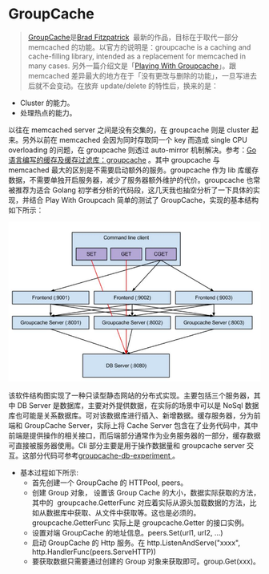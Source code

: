 # GroupCache

> [GroupCache](https://github.com/golang/groupcache)是[Brad Fitzpatrick](http://bradfitz.com/)  最新的作品，目标在于取代一部分 memcached 的功能。以官方的说明是：groupcache is a caching and cache-filling library, intended as a replacement for memcached in many cases.
> 另外一篇介绍文是「[Playing With Groupcache](http://www.capotej.com/blog/2013/07/28/playing-with-groupcache/)」。跟 memcached 差异最大的地方在于「没有更改与删除的功能」，一旦写进去后就不会变动。在放弃 update/delete 的特性后，换来的是：

- Cluster 的能力。
- 处理热点的能力。

以往在 memcached server 之间是没有交集的，在 groupcache 则是 cluster 起来。另外以前在 memcached 会因为同时存取同一个 key 而造成 single CPU overloading 的问题，在 groupcache 则透过 auto-mirror 机制解决。参考：[Go 语言编写的缓存及缓存过滤库：groupcache](http://blog.csdn.net/songbohr/article/details/16349989) 。其中 groupcache 与 memcached 最大的区别是不需要启动额外的服务。groupcache 作为 lib 库缓存数据，不需要单独开启服务器，减少了服务器额外维护的代价。groupcache 也常被推荐为适合 Golang 初学者分析的代码段，这几天我也抽空分析了一下具体的实现，并结合 Play With Groupcach 简单的测试了 GroupCache，实现的基本结构如下所示：

![S G F C](../_img/groupcache-sgfc.png)

该软件结构图实现了一种只读型静态网站的分布式实现。主要包括三个服务器，其中 DB Server 是数据库，主要对外提供数据，在实际的场景中可以是 NoSql 数据库也可能是关系数据库。可对该数据库进行插入、新增数据。缓存服务器，分为前端和 GroupCache Server，实际上将 Cache Server 包含在了业务代码中，其中前端是提供操作的相关接口，而后端部分通常作为业务服务器的一部分，缓存数据可直接被服务器使用。Cli 部分主要是用于操作数据量和 groupcache server 交互。这部分代码可参考[groupcache-db-experiment ](https://github.com/capotej/groupcache-db-experiment) 。

- 基本过程如下所示:
  - 首先创建一个 GroupCache 的 HTTPool, peers。
  - 创建 Group 对象， 设置该 Group Cache 的大小，数据实际获取的方法，其中的  groupcache.GetterFunc 对应着实际从源头加载数据的方法，比如从数据库中获取、从文件中获取等。这也是必须的。groupcache.GetterFunc 实际上是 groupcache.Getter 的接口实例。
  - 设置对端 GroupCache 的地址信息。peers.Set(url1, url2, ...)
  - 启动 GroupCache 的 Http 服务。在 http.ListenAndServe("xxxx", http.HandlerFunc(peers.ServeHTTP))
  - 要获取数据只需要通过创建的 Group 对象来获取即可。group.Get(xxx)。
